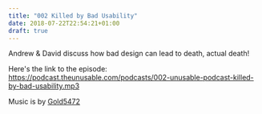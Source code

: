 ```yaml
---
title: "002 Killed by Bad Usability"
date: 2018-07-22T22:54:21+01:00
draft: true
---
```


Andrew &amp; David discuss how bad design can lead to death, actual death!

Here's the link to the episode: https://podcast.theunusable.com/podcasts/002-unusable-podcast-killed-by-bad-usability.mp3

Music is by [Gold5472](https://gold5472.newgrounds.com/)